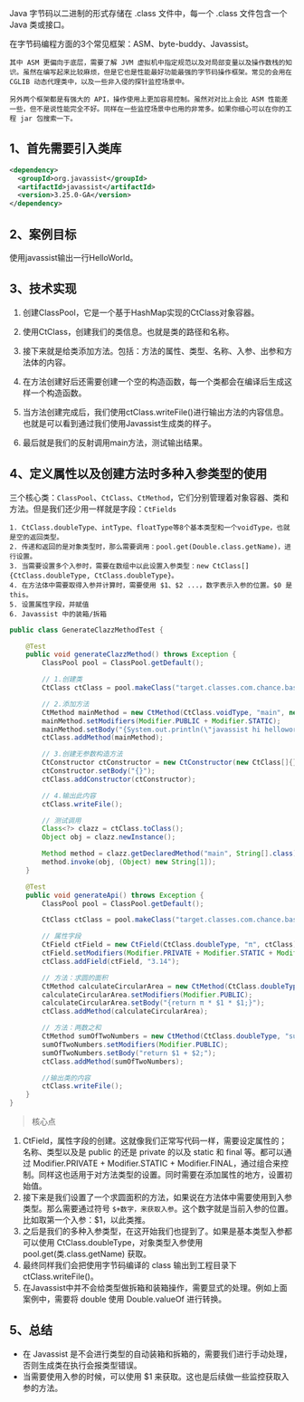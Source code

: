 Java 字节码以二进制的形式存储在 .class 文件中，每一个 .class 文件包含一个 Java 类或接口。

在字节码编程方面的3个常见框架：ASM、byte-buddy、Javassist。
```text
其中 ASM 更偏向于底层，需要了解 JVM 虚拟机中指定规范以及对局部变量以及操作数栈的知识。虽然在编写起来比较麻烦，但是它也是性能最好功能最强的字节码操作框架。常见的会用在 CGLIB 动态代理类中，以及一些非入侵的探针监控场景中。
﻿
另外两个框架都是有强大的 API，操作使用上更加容易控制。虽然对对比上会比 ASM 性能差一些，但不是说性能完全不好。同样在一些监控场景中也用的非常多。如果你细心可以在你的工程 jar 包搜索一下。
```

1、首先需要引入类库
--
```xml
<dependency>
  <groupId>org.javassist</groupId>
  <artifactId>javassist</artifactId>
  <version>3.25.0-GA</version>
</dependency>
```

2、案例目标
--
使用javassist输出一行HelloWorld。

3、技术实现
--

1. 创建ClassPool，它是一个基于HashMap实现的CtClass对象容器。

2. 使用CtClass，创建我们的类信息。也就是类的路径和名称。

3. 接下来就是给类添加方法。包括：方法的属性、类型、名称、入参、出参和方法体的内容。

4. 在方法创建好后还需要创建一个空的构造函数，每一个类都会在编译后生成这样一个构造函数。

5. 当方法创建完成后，我们使用ctClass.writeFile()进行输出方法的内容信息。也就是可以看到通过我们使用Javassist生成类的样子。

6. 最后就是我们的反射调用main方法，测试输出结果。

4、定义属性以及创建方法时多种入参类型的使用
--
三个核心类：`ClassPool`、`CtClass`、`CtMethod`，它们分别管理着对象容器、类和方法。但是我们还少用一样就是字段：`CtFields`

```text
1. CtClass.doubleType、intType、floatType等8个基本类型和一个voidType，也就是空的返回类型。
2. 传递和返回的是对象类型时，那么需要调用：pool.get(Double.class.getName)，进行设置。
3. 当需要设置多个入参时，需要在数组中以此设置入参类型：new CtClass[]{CtClass.doubleType, CtClass.doubleType}。
4. 在方法体中需要取得入参并计算时，需要使用 $1、$2 ...，数字表示入参的位置。$0 是 this。
5. 设置属性字段，并赋值
6. Javassist 中的装箱/拆箱
```

```java
public class GenerateClazzMethodTest {

    @Test
    public void generateClazzMethod() throws Exception {
        ClassPool pool = ClassPool.getDefault();

        // 1.创建类
        CtClass ctClass = pool.makeClass("target.classes.com.chance.basis.toolkit.javassist.HelloWorld");

        // 2.添加方法
        CtMethod mainMethod = new CtMethod(CtClass.voidType, "main", new CtClass[]{pool.get(String[].class.getName())}, ctClass);
        mainMethod.setModifiers(Modifier.PUBLIC + Modifier.STATIC);
        mainMethod.setBody("{System.out.println(\"javassist hi helloworld by chance\");}");
        ctClass.addMethod(mainMethod);

        // 3.创建无参数构造方法
        CtConstructor ctConstructor = new CtConstructor(new CtClass[]{}, ctClass);
        ctConstructor.setBody("{}");
        ctClass.addConstructor(ctConstructor);

        // 4.输出此内容
        ctClass.writeFile();

        // 测试调用
        Class<?> clazz = ctClass.toClass();
        Object obj = clazz.newInstance();

        Method method = clazz.getDeclaredMethod("main", String[].class);
        method.invoke(obj, (Object) new String[1]);
    }

    @Test
    public void generateApi() throws Exception {
        ClassPool pool = ClassPool.getDefault();

        CtClass ctClass = pool.makeClass("target.classes.com.chance.basis.toolkit.javassist.ApiTest");

        // 属性字段
        CtField ctField = new CtField(CtClass.doubleType, "π", ctClass);
        ctField.setModifiers(Modifier.PRIVATE + Modifier.STATIC + Modifier.FINAL);
        ctClass.addField(ctField, "3.14");

        // 方法：求圆的面积
        CtMethod calculateCircularArea = new CtMethod(CtClass.doubleType, "calculateCircularArea", new CtClass[]{CtClass.doubleType}, ctClass);
        calculateCircularArea.setModifiers(Modifier.PUBLIC);
        calculateCircularArea.setBody("{return π * $1 * $1;}");
        ctClass.addMethod(calculateCircularArea);

        // 方法：两数之和
        CtMethod sumOfTwoNumbers = new CtMethod(CtClass.doubleType, "sumOfTwoNumbers", new CtClass[]{CtClass.doubleType, CtClass.doubleType}, ctClass);
        sumOfTwoNumbers.setModifiers(Modifier.PUBLIC);
        sumOfTwoNumbers.setBody("return $1 + $2;");
        ctClass.addMethod(sumOfTwoNumbers);

        //输出类的内容
        ctClass.writeFile();
    }
}
```

> 核心点

1. CtField，属性字段的创建。这就像我们正常写代码一样，需要设定属性的；名称、类型以及是 public 的还是 private 的以及 static 和 final 等。都可以通过 Modifier.PRIVATE + Modifier.STATIC + Modifier.FINAL，通过组合来控制。同样这也适用于对方法类型的设置。同时需要在添加属性的地方，设置初始值。
2. 接下来是我们设置了一个求圆面积的方法，如果说在方法体中需要使用到入参类型。那么需要通过符号 `$+数字，来获取入参`。这个数字就是当前入参的位置。比如取第一个入参：$1，以此类推。
3. 之后是我们的多种入参类型，在这开始我们也提到了。如果是基本类型入参都可以使用 CtClass.doubleType，对象类型入参使用 pool.get(类.class.getName) 获取。
4. 最终同样我们会把使用字节码编译的 class 输出到工程目录下 ctClass.writeFile()。
5. 在Javassist中并不会给类型做拆箱和装箱操作，需要显式的处理。例如上面案例中，需要将 double 使用 Double.valueOf 进行转换。

5、总结
--
* 在 Javassist 是不会进行类型的自动装箱和拆箱的，需要我们进行手动处理，否则生成类在执行会报类型错误。
* 当需要使用入参的时候，可以使用 $1 来获取。这也是后续做一些监控获取入参的方法。

